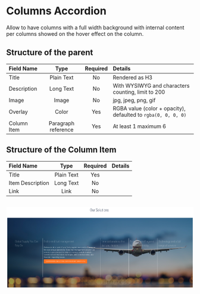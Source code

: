 # Columns Accordion

Allow to have columns with a full width background with internal content per columns showed on the hover effect on the column.

## Structure of the parent

| Field Name  |        Type         | Required | Details                                                      |
| :---------- | :-----------------: | :------: | :----------------------------------------------------------- |
| Title       |     Plain Text      |    No    | Rendered as H3                                               |
| Description |      Long Text      |    No    | With WYSIWYG and characters counting, limit to 200           |
| Image       |        Image        |    No    | jpg, jpeg, png, gif                                          |
| Overlay     |        Color        |   Yes    | RGBA value (color + opacity), defaulted to `rgba(0, 0, 0, 0)` |
| Column Item | Paragraph reference |   Yes    | At least 1 maximum 6                                         |

## Structure of the Column Item

| Field Name       |    Type    | Required | Details |
| :--------------- | :--------: | :------: | :------ |
| Title            | Plain Text |   Yes    |         |
| Item Description | Long Text  |    No    |         |
| Link             |    Link    |    No    |         |

## 

![Columns Accordion](./assets/col_accordion.png) 